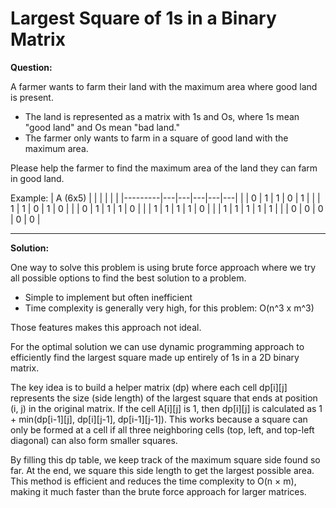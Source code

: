# Largest Square of 1s in a Binary Matrix

**Question:**

A farmer wants to farm their land with the maximum area where good land is present.

- The land is represented as a matrix with 1s and Os, where 1s mean "good land" and Os mean "bad land."
- The farmer only wants to farm in a square of good land with the maximum area.

Please help the farmer to find the maximum area of the land they can farm in good land.

Example:
| A (6x5) |   |   |   |   |   |
|---------|---|---|---|---|---|
|         | 0 | 1 | 1 | 0 | 1 |
|         | 1 | 1 | 0 | 1 | 0 |
|         | 0 | 1 | 1 | 1 | 0 |
|         | 1 | 1 | 1 | 1 | 0 |
|         | 1 | 1 | 1 | 1 | 1 |
|         | 0 | 0 | 0 | 0 | 0 |


---

**Solution:**

One way to solve this problem is using brute force approach where we try all possible options to find the best solution to a problem.

- Simple to implement but often inefficient
- Time complexity is generally very high, for this problem: O(n^3 x m^3)

Those features makes this approach not ideal.

For the optimal solution we can use dynamic programming approach to efficiently find the largest square made up entirely of 1s in a 2D binary matrix.

The key idea is to build a helper matrix (dp) where each cell dp[i][j] represents the size (side length) of the largest square that ends at position (i, j) in the original matrix. If the cell A[i][j] is 1, then dp[i][j] is calculated as 1 + min(dp[i-1][j], dp[i][j-1], dp[i-1][j-1]). This works because a square can only be formed at a cell if all three neighboring cells (top, left, and top-left diagonal) can also form smaller squares. 

By filling this dp table, we keep track of the maximum square side found so far. At the end, we square this side length to get the largest possible area. This method is efficient and reduces the time complexity to O(n × m), making it much faster than the brute force approach for larger matrices.
